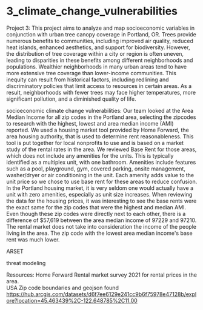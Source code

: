 # 3_climate_change_vulnerabilities
Project 3: This project aims to analyze and map socioeconomic variables in conjunction with urban tree canopy coverage in Portland, OR. Trees provide numerous benefits to communities, including improved air quality, reduced heat islands, enhanced aesthetics, and support for biodiversity. However, the distribution of tree coverage within a city or region is often uneven, leading to disparities in these benefits among different neighborhoods and populations.
Wealthier neighborhoods in many urban areas tend to have more extensive tree coverage than lower-income communities. This inequity can result from historical factors, including redlining and discriminatory policies that limit access to resources in certain areas. As a result, neighborhoods with fewer trees may face higher temperatures, more significant pollution, and a diminished quality of life.

socioeconomic climate change vulnerabilities: Our team looked at the Area Median Income for all zip codes in the Portland area, selecting the zipcodes to research with the highest, lowest and area median income (AMI) reported. We used a housing market tool provided by Home Forward, the area housing authority, that is used to determine rent reasonableness. This tool is put together for local nonprofits to use and is based on a market study of the rental rates in the area.  We reviewed Base Rent for those areas, which does not include any amenities for the units. This is typically identified as a multiplex unit, with one bathroom.  Amenities include features such as a pool, playground, gym, covered parking, onsite management, washer/dryer or air conditioning in the unit.  Each amenity adds value to the unit price so we chose to use base rent for these areas to reduce confusion.  In the Portland housing market, it is very seldom one would actually have a unit with zero amenities, especially as unit size increases.    When reviewing the data for the housing prices, it was interesting to see the base rents were the exact same for the zip codes that were the highest and median AMI. Even though these zip codes were directly next to each other, there is a difference of $57,619 between the area median income of 97229 and 97210.  The rental market does not take into consideration the income of the people living in the area.  The zip code with the lowest area median income's base rent was much lower. 



ARSET

threat modeling

Resources:
Home Forward Rental market survey 2021 for rental prices in the area.  
USA Zip code boundaries and geojson found https://hub.arcgis.com/datasets/d6f7ee6129e241cc9b6f75978e47128b/explore?location=45.463439%2C-122.648785%2C11.00 

